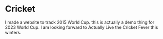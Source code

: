 # Cricket
I made a website to track 2015 World Cup. this is actually a demo thing for 2023 World Cup.
I am looking forward to Actually Live the Cricket Fever this winters.
